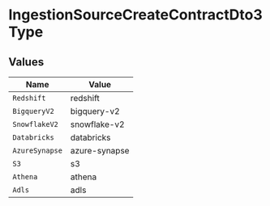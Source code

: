 # IngestionSourceCreateContractDto3Type


## Values

| Name           | Value          |
| -------------- | -------------- |
| `Redshift`     | redshift       |
| `BigqueryV2`   | bigquery-v2    |
| `SnowflakeV2`  | snowflake-v2   |
| `Databricks`   | databricks     |
| `AzureSynapse` | azure-synapse  |
| `S3`           | s3             |
| `Athena`       | athena         |
| `Adls`         | adls           |